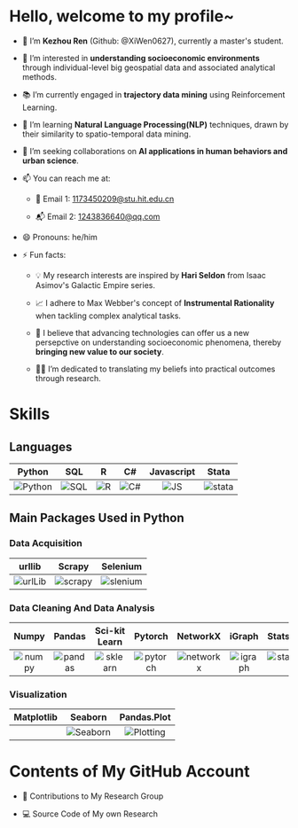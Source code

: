 # Hello, welcome to my profile~  
- 👋 I’m **Kezhou Ren** (Github: @XiWen0627), currently a master's student.

  
- 👀 I’m interested in **understanding socioeconomic environments** through individual-level big geospatial data and associated analytical methods.

  
- 📚 I’m currently engaged in **trajectory data mining** using Reinforcement Learning.


- 🌱 I’m learning **Natural Language Processing(NLP)** techniques, drawn by their similarity to spatio-temporal data mining.

  
- 💞️ I’m seeking collaborations on **AI applications in human behaviors and urban science**.

  
- 📫 You can reach me at:
  
  - 📮 Email 1: 1173450209@stu.hit.edu.cn
    
  - 📬 Email 2: 1243836640@qq.com
  
- 😄 Pronouns: he/him

  
- ⚡ Fun facts:
  - 💡 My research interests are inspired by **Hari Seldon** from Isaac Asimov's Galactic Empire series.
    
  - 📈 I adhere to Max Webber's concept of **Instrumental Rationality** when tackling complex analytical tasks.
    
  - 🎨 I believe that advancing technologies can offer us a new persepctive on understanding socioeconomic phenomena, thereby **bringing new value to our society**.
 
  - 🧗‍♂️ I’m dedicated to translating my beliefs into practical outcomes through research.


# Skills
## Languages
|Python|SQL|R|C#|Javascript|Stata|
|:------: |:-----:|:-----:|:-----:|:-----:|:------:|
|![Python](https://github.com/user-attachments/assets/fb88037c-677f-4db3-95d3-762a0da20ef1)|![SQL](https://github.com/user-attachments/assets/19907227-b30e-47d8-b850-6446ab80ab9e)|![R](https://github.com/user-attachments/assets/b9712327-513f-402a-9c5c-a26760f9173e)|![C#](https://github.com/user-attachments/assets/b7de61c7-1066-4302-85c3-ddb159822ddd)|![JS](https://github.com/user-attachments/assets/0ae81c39-845b-4cb7-b1ab-1725b7bc4017)|![stata](https://github.com/user-attachments/assets/8c49f7db-44b3-461c-b58b-8698d3235493)|

## Main Packages Used in Python
### Data Acquisition
|urllib|Scrapy|Selenium|
|:-----: |:-----:|:-----:|
|![urlLib](https://github.com/user-attachments/assets/0acea3e2-9c11-4318-955c-ffeab62b44c2)|![scrapy](https://github.com/user-attachments/assets/0cf863d8-d6e1-4a8a-8ad4-52eeaa3140a8)|![slenium](https://github.com/user-attachments/assets/be382701-7570-4af1-b3e4-9ca2770aeb56)|

### Data Cleaning And Data Analysis
|Numpy|Pandas|Sci-kit Learn|Pytorch|NetworkX|iGraph|Statsmodel|
|:------:|:-----:|:-----:|:-----:|:-----:|:-----:|:------:|
|![numpy](https://github.com/user-attachments/assets/c0d87fae-7759-4c4e-9c3e-ebb08498b848)|![pandas](https://github.com/user-attachments/assets/1c9ff992-83f4-4a2d-b5d8-6da8083e30cb)|![sklearn](https://github.com/user-attachments/assets/86565f96-e602-47ea-9228-945537f8eb7d)|![pytorch](https://github.com/user-attachments/assets/1cae0e33-4dfb-479f-b019-8784e64ade72)|![networkx](https://github.com/user-attachments/assets/b41ea1bf-2bf9-4b52-8c5d-3e03fe305efc)|![igraph](https://github.com/user-attachments/assets/b06774ec-634c-4f60-80de-8b82ce028e61)|![statsmodel](https://github.com/user-attachments/assets/9fe3a337-f2f7-401a-b5e8-81c4c5c8bd72)|

### Visualization
|Matplotlib|Seaborn|Pandas.Plot|
|:------:|:------:|:------:|
||![Seaborn](https://github.com/user-attachments/assets/69fc2cca-4ef4-4033-ab89-888d6db548fb)|![Plotting](https://github.com/user-attachments/assets/3913868e-b1a8-4e16-8b11-e5b64e8ded94)|


# Contents of My GitHub Account  

- 🎎 Contributions to My Research Group
  
- 💻 Source Code of My own Research
  
<!---
XiWen0627/XiWen0627 is a ✨ special ✨ repository because its `README.md` (this file) appears on your GitHub profile.
You can click the Preview link to take a look at your changes.
--->
